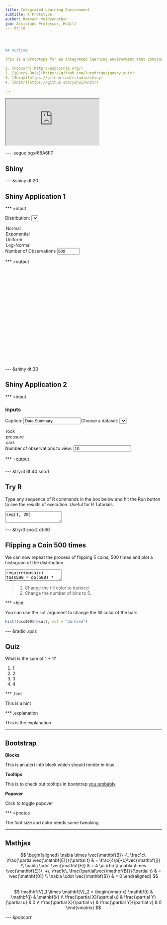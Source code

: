 ```yaml
---
title: Integrated Learning Environment
subtitle: A Prototype
author: Ramnath Vaidyanathan
job: Assistant Professor, McGill 
--- dt:10




## Outline

This is a prototype for an integrated learning environment that combines video with slides and an interactive R console to facilitate learning. It uses several open source tools 

1. [Popcorn](http://popcornjs.org/)
2. [jQuery-Quiz](https://github.com/lurodrigo/jquery-quiz)
3. [Shiny](https://github.com/rstudio/shiny)
4. [knitr](https://github.com/yihui/knitr)

---
```


<iframe src='http://glimmer.rstudio.com:8787/'></iframe>

--- .segue bg:#68A6F7


## Shiny

--- &shiny dt:20

## Shiny Application 1

*** =input

<label class="control-label" for="dist">Distribution:</label>
<select id="dist">
  <option value="norm" selected="selected">Normal</option>
  <option value="exp">Exponential</option>
  <option value="unif">Uniform</option>
  <option value="lnorm">Log-Normal</option>
</select><label>Number of Observations</label>
<input id="n" type="number" value="500" min="1" max="1000"/>


*** =output

<div id="plot1" class="shiny-plot-output" style="width: 100% ; height: 300px"></div>



--- &shiny dt:30

## Shiny Application 2


*** =input 

### Inputs

<label>Caption:</label>
<input id="caption" type="text" value="Data Summary"/><label class="control-label" for="dataset">Choose a dataset:</label>
<select id="dataset">
  <option value="rock" selected="selected">rock</option>
  <option value="pressure">pressure</option>
  <option value="cars">cars</option>
</select><label>Number of observations to view:</label>
<input id="obs" type="number" value="10"/>


*** =output

<h3>
  <div id="caption" class="shiny-text-output"></div>
</h3><div id="view" class="shiny-html-output"></div>


--- &tryr3 dt:40 sno:1

## Try R

Type any sequence of R commands in the box below and hit the Run button to see the results of execution. Useful for R Tutorials.

<textarea class='knitCode'>
seq(1, 20)
</textarea>

--- &tryr3 sno:2 dt:60

## Flipping a Coin 500 times

We can now repeat the process of flipping 5 coins, 500 times and plot a histogram of the distribution.

<textarea class='knitCode'>
require(mosaic)
toss500 = do(500) * nflip(5)
hist(toss500$result)
</textarea>

> 1. Change the fill color to darkred.
> 2. Change the number of bins to 5.

*** =hint

You can use the `col` argument to change the fill color of the bars


```r
hist(toss500$result, col = "darkred")
```



--- &radio .quiz

## Quiz

What is the sum of 1 + 1?

1. 1
2. _2_
3. 3
4. 4

*** .hint

This is a hint

*** .explanation

This is the explanation

---
  
## Bootstrap
  
**Blocks**
  
<div class="alert alert-info">
 <p>This is an alert info block which should render in blue</p>
</div>
  
**Tooltips**
  
This is to check out tooltips in bootstrap <a href="#" rel="tooltip" data-original-title="Default tooltip">you probably</a>
  
**Popover**
  
<a class="btn btn-large btn-danger" rel="popover" data-content="And here's some amazing content. It's very engaging. right?" data-original-title="A Title" id='example'>Click to toggle popover</a>
  
*** =pnotes

The font size and color needs some tweaking.

---

## Mathjax ##

$$
\begin{aligned}
\nabla \times \vec{\mathbf{B}} -\, \frac1c\, \frac{\partial\vec{\mathbf{E}}}{\partial t} & = \frac{4\pi}{c}\vec{\mathbf{j}} \\   \nabla \cdot \vec{\mathbf{E}} & = 4 \pi \rho \\
\nabla \times \vec{\mathbf{E}}\, +\, \frac1c\, \frac{\partial\vec{\mathbf{B}}}{\partial t} & = \vec{\mathbf{0}} \\
\nabla \cdot \vec{\mathbf{B}} & = 0 \end{aligned}
$$
<br />
$$
\mathbf{V}_1 \times \mathbf{V}_2 =  \begin{vmatrix}
\mathbf{i} & \mathbf{j} & \mathbf{k} \\
\frac{\partial X}{\partial u} &  \frac{\partial Y}{\partial u} & 0 \\
\frac{\partial X}{\partial v} &  \frac{\partial Y}{\partial v} & 0
\end{vmatrix}
$$

--- &popcorn

<section class="video" id="video">
  <div id="player" style="width: 160px; height: 120px"></div>
</section>
